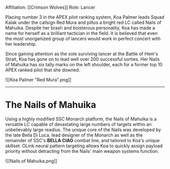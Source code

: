 
Affiliation: [[Crimson Wolves]]
Role: Lancer

Placing number 3 in the APEX pilot ranking system, Koa Palmer leads Squad Kalak under the callsign Red Mura and piltos a bright red LC called Nails of Mahuika. Despite her brash and boisterous personality, Koa has made a name for herself as a brilliant tactician in the field. It is believed that even the most unorganized group of lancers would work in perfect concert with her leadership.

Since gaining attention as the sole surviving lancer at the Battle of Hem's Strait, Koa has gone on to lead well over 200 successful sorties. Her Nails of Mahuika has six tally marks on the left shoulder, each for a former top 10 APEX ranked pilot that she downed.

![[Koa Palmer "Red Mura".png]]


---

# The Nails of Mahuika

Using a highly modified SSC Monarch platform, the Nails of Mahuika is a versatile LC capable of devastating large numbers of targets within an unbelievably large readius. The unique core of the Nails was developed by the late Bella Di Luca, lead designer of the Monarch as well as the remainder of SSC's **BELLA CIAO** combat line, and tailored to Koa's unique skillset. OLink neural pattern targeting allows Koa to quickly assign payload priority without detracting from the Nails' main weapon systems function.

![[Nails of Mahuika.png]]
